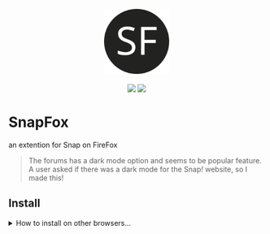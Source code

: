 <p align="center
">
<img src="/SnapFox.png" width="128px"></img><br><br>
 <a href="https://addons.mozilla.org/en-GB/firefox/addon/snapfox/"><img src="https://img.shields.io/badge/Download-for%20Firefox-blueviolet?style=flat-square&logo=firefox"></a> <a href="https://addons.mozilla.org/en-GB/firefox/addon/snapfox/"><img src="https://img.shields.io/badge/Coming%20to-Chrome-lightgrey?style=flat-square&logo=googlechrome"></a>
 
</p>





# SnapFox
an extention for Snap on FireFox

> The forums has a dark mode option and seems to be popular feature. A user asked if there was a dark mode for the Snap<em>!</em> website, so I made this!


## Install

<details>
<summary>How to install on other browsers...</summary>
<br>

### FireFox
You can install SnapFox from the Firefox Addons (https://addons.mozilla.org) store

 <a href="https://addons.mozilla.org/en-GB/firefox/addon/snapfox/"><img src="https://img.shields.io/badge/Download-on%20Firefox-blueviolet?style=flat-square&logo=firefox"> </a>

### Chrome
Download the lastest zip version of SnapFox from https://github.com/Snap-Fox/SnapFox/releases/latest then, go to *chrome://extensions*, turn on developer mode and
load the file as a "unpacked extension" into chrome.

</details>
